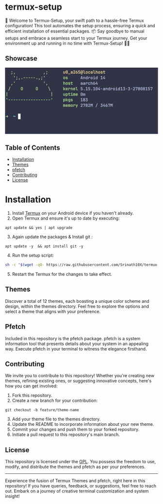 # termux-setup

🚀 Welcome to Termux-Setup, your swift path to a hassle-free Termux configuration! This tool automates the setup process, ensuring a quick and efficient installation of essential packages. 📦 Say goodbye to manual setups and embrace a seamless start to your Termux journey. Get your environment up and running in no time with Termux-Setup! 🔧✨

## Showcase

![showcase](./assets/showcase-img.jpeg)

## Table of Contents

- [Installation](#installation)
- [Themes](#themes)
- [pfetch](#pfetch)
- [Contributing](#contributing)
- [License](#license)

# Installation

1. Install [Termux](https://f-droid.org/en/packages/com.termux/) on your Android device if you haven't already.
2. Open Termux and ensure it's up to date by executing:

```
apt update && yes | apt upgrade
```

3. Again update the packages & Install git :

```
apt update -y  && apt install git -y
```

4. Run the setup script:

```bash
sh -c "$(wget -qO- https://raw.githubusercontent.com/Srinath10X/termux-setup/main/install.sh)"
```

5. Restart the Termux for the changes to take effect.

## Themes

Discover a total of 12 themes, each boasting a unique color scheme and design, within the themes directory. Feel free to explore the options and select a theme that aligns with your preference.

## Pfetch

Included in this repository is the pfetch package. pfetch is a system information tool that presents details about your system in an appealing way. Execute pfetch in your terminal to witness the elegance firsthand.

## Contributing

We invite you to contribute to this repository! Whether you're creating new themes, refining existing ones, or suggesting innovative concepts, here's how you can get involved:

1. Fork this repository.
2. Create a new branch for your contribution:

```
git checkout -b feature/theme-name
```

3. Add your theme file to the themes directory.
4. Update the README to incorporate information about your new theme.
5. Commit your changes and push them to your forked repository.
6. Initiate a pull request to this repository's main branch.

## License

This repository is licensed under the [GPL](LICENSE). You possess the freedom to use, modify, and distribute the themes and pfetch as per your preferences.

---

Experience the fusion of Termux Themes and pfetch, right here in this repository! If you have queries, feedback, or suggestions, feel free to reach out. Embark on a journey of creative terminal customization and system insight!
